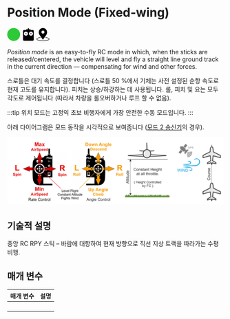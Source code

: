 <Redirect to="../flight_modes_fw/position" />

# Position Mode (Fixed-wing)

[<img src="../../assets/site/difficulty_easy.png" title="초급 난이도 비행" width="30px" />](../getting_started/flight_modes.md#key_difficulty)&nbsp;[<img src="../../assets/site/remote_control.svg" title="수동/원격 제어 필요" width="30px" />](../getting_started/flight_modes.md#key_manual)&nbsp;[<img src="../../assets/site/position_fixed.svg" title="위치 고정 요구(예, GPS)" width="30px" />](../getting_started/flight_modes.md#key_position_fixed)

*Position mode* is an easy-to-fly RC mode in which, when the sticks are released/centered, the vehicle will level and fly a straight line ground track in the current direction — compensating for wind and other forces.

스로틀은 대기 속도를 결정합니다 (스로틀 50 %에서 기체는 사전 설정된 순항 속도로 현재 고도를 유지합니다). 피치는 상승/하강하는 데 사용됩니다. 롤, 피치 및 요는 모두 각도로 제어됩니다 (따라서 차량을 롤오버하거나 루프 할 수 없음).

:::tip
위치 모드는 고정익 초보 비행자에게 가장 안전한 수동 모드입니다.
:::

아래 다이어그램은 모드 동작을 시각적으로 보여줍니다 ([모드 2 송신기](../getting_started/rc_transmitter_receiver.md#transmitter_modes)의 경우).

![고정익 위치 모드](../../assets/flight_modes/position_FW.png)


## 기술적 설명

중앙 RC RPY 스틱 – 바람에 대항하여 현재 방향으로 직선 지상 트랙을 따라가는 수평 비행.

## 매개 변수

| 매개 변수  | 설명 |
| ------ | -- |
| &nbsp; |    | 

